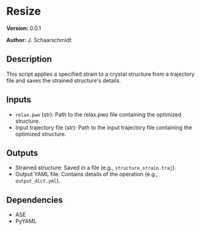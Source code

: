 # Resize

**Version:** 0.0.1

**Author:** J. Schaarschmidt

## Description

This script applies a specified strain to a crystal structure from a trajectory file and saves the strained structure's details.


## Inputs
- `relax.pwo` (str): Path to the relax.pwo file containing the optimized structure.
- Input trajectory file (str): Path to the input trajectory file containing the optimized structure.

## Outputs
- Strained structure: Saved in a file (e.g., `structure_strain.traj`).
- Output YAML file: Contains details of the operation (e.g., `output_dict.yml`).

## Dependencies
- ASE
- PyYAML
